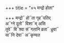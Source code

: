 +++
title = "०५ मन्द्रो होता"

+++
मन्द्रो᳓ हो᳓ता गृह᳓पतिर्  
अ᳓ग्ने दूतो᳓ विशा᳓म् असि  
तुवे᳓ वि᳓श्वा सं᳓गतानि व्रता᳓ ध्रुवा᳓  
या᳓नि देवा᳓ अ᳓कृण्वत